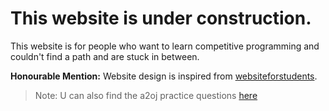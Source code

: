 # This website is under construction.
This website is for people who want to learn competitive programming and couldn't find a path and are stuck in between.


**Honourable Mention:** Website design is inspired from [websiteforstudents](https://websiteforstudents.com/).

> Note: U can also find the a2oj practice questions [here](https://learncp.online/a2oj/)
